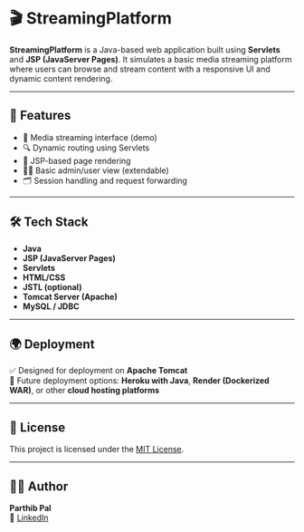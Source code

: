 # 🎬 StreamingPlatform

**StreamingPlatform** is a Java-based web application built using **Servlets** and **JSP (JavaServer Pages)**. It simulates a basic media streaming platform where users can browse and stream content with a responsive UI and dynamic content rendering.

---

## 🚀 Features

- 🎥 Media streaming interface (demo)
- 🔍 Dynamic routing using Servlets
- 📄 JSP-based page rendering
- 🧑‍💼 Basic admin/user view (extendable)
- 🗂️ Session handling and request forwarding

---

## 🛠️ Tech Stack

- **Java**
- **JSP (JavaServer Pages)**
- **Servlets**
- **HTML/CSS**
- **JSTL (optional)**
- **Tomcat Server (Apache)**
- **MySQL / JDBC** 

---

## 🌍 Deployment

✅ Designed for deployment on **Apache Tomcat**  
🚀 Future deployment options: **Heroku with Java**, **Render (Dockerized WAR)**, or other **cloud hosting platforms**

---

## 🧾 License

This project is licensed under the [MIT License](LICENSE).

---

## 🙋‍♂️ Author

**Parthib Pal**  
🔗 [LinkedIn](https://www.linkedin.com/in/parthibpal/)


